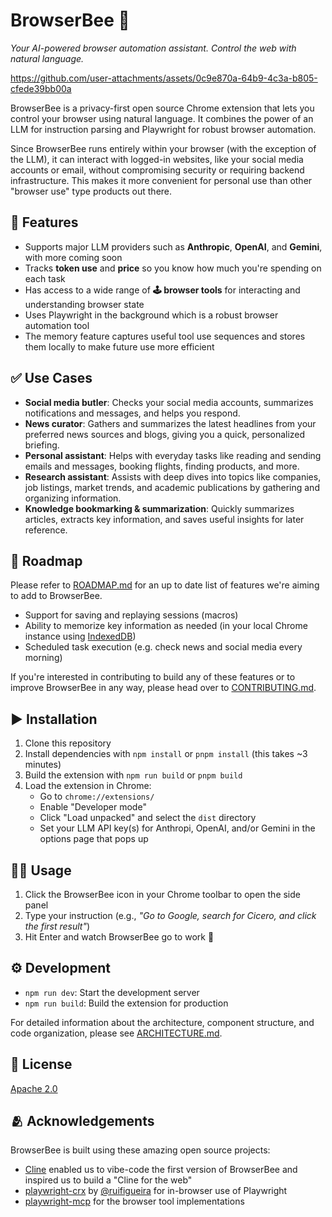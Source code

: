 # BrowserBee 🐝
*Your AI-powered browser automation assistant. Control the web with natural language.*

https://github.com/user-attachments/assets/0c9e870a-64b9-4c3a-b805-cfede39bb00a

BrowserBee is a privacy-first open source Chrome extension that lets you control your browser using natural language. It combines the power of an LLM for instruction parsing and Playwright for robust browser automation.

Since BrowserBee runs entirely within your browser (with the exception of the LLM), it can interact with logged-in websites, like your social media accounts or email, without compromising security or requiring backend infrastructure. This makes it more convenient for personal use than other "browser use" type products out there.

## 🎲 Features

- Supports major LLM providers such as **Anthropic**, **OpenAI**, and **Gemini**, with more coming soon
- Tracks **token use** and **price** so you know how much you're spending on each task
- Has access to a wide range of **🕹️ browser tools** for interacting and understanding browser state
- Uses Playwright in the background which is a robust browser automation tool
- The memory feature captures useful tool use sequences and stores them locally to make future use more efficient

## ✅ Use Cases

- **Social media butler**: Checks your social media accounts, summarizes notifications and messages, and helps you respond.
- **News curator**: Gathers and summarizes the latest headlines from your preferred news sources and blogs, giving you a quick, personalized briefing.
- **Personal assistant**: Helps with everyday tasks like reading and sending emails and messages, booking flights, finding products, and more.
- **Research assistant**: Assists with deep dives into topics like companies, job listings, market trends, and academic publications by gathering and organizing information.
- **Knowledge bookmarking & summarization**: Quickly summarizes articles, extracts key information, and saves useful insights for later reference.

## 🛫 Roadmap

Please refer to [ROADMAP.md](ROADMAP.md) for an up to date list of features we're aiming to add to BrowserBee. 

- Support for saving and replaying sessions (macros)
- Ability to memorize key information as needed (in your local Chrome instance using [IndexedDB](https://developer.chrome.com/docs/devtools/storage/indexeddb))
- Scheduled task execution (e.g. check news and social media every morning)

If you're interested in contributing to build any of these features or to improve BrowserBee in any way, please head over to [CONTRIBUTING.md](CONTRIBUTING.md).

## ▶️ Installation

1. Clone this repository
2. Install dependencies with `npm install` or `pnpm install` (this takes ~3 minutes)
3. Build the extension with `npm run build` or `pnpm build`
4. Load the extension in Chrome:
   - Go to `chrome://extensions/`
   - Enable "Developer mode"
   - Click "Load unpacked" and select the `dist` directory
   - Set your LLM API key(s) for Anthropi, OpenAI, and/or Gemini in the options page that pops up

## 🏃‍♂️ Usage

1. Click the BrowserBee icon in your Chrome toolbar to open the side panel  
2. Type your instruction (e.g., *"Go to Google, search for Cicero, and click the first result"*)  
3. Hit Enter and watch BrowserBee go to work 🐝

## ⚙️ Development

- `npm run dev`: Start the development server
- `npm run build`: Build the extension for production

For detailed information about the architecture, component structure, and code organization, please see [ARCHITECTURE.md](ARCHITECTURE.md).

## 📜 License

[Apache 2.0](LICENSE)

## 🫂 Acknowledgements

BrowserBee is built using these amazing open source projects:

- [Cline](https://github.com/cline/cline) enabled us to vibe-code the first version of BrowserBee and inspired us to build a "Cline for the web"
- [playwright-crx](https://github.com/ruifigueira/playwright-crx) by [@ruifigueira](https://github.com/ruifigueira) for in-browser use of Playwright
- [playwright-mcp](https://github.com/microsoft/playwright-mcp) for the browser tool implementations
